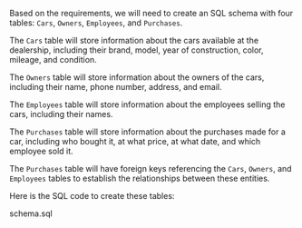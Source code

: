 Based on the requirements, we will need to create an SQL schema with four tables: `Cars`, `Owners`, `Employees`, and `Purchases`. 

The `Cars` table will store information about the cars available at the dealership, including their brand, model, year of construction, color, mileage, and condition. 

The `Owners` table will store information about the owners of the cars, including their name, phone number, address, and email. 

The `Employees` table will store information about the employees selling the cars, including their names. 

The `Purchases` table will store information about the purchases made for a car, including who bought it, at what price, at what date, and which employee sold it. 

The `Purchases` table will have foreign keys referencing the `Cars`, `Owners`, and `Employees` tables to establish the relationships between these entities.

Here is the SQL code to create these tables:

schema.sql
